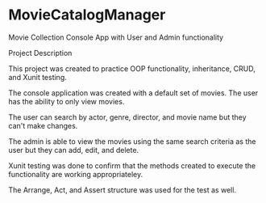 # MovieCatalogManager
Movie Collection Console App with User and Admin functionality

Project Description

This project was created to practice OOP functionality, inheritance, CRUD, and Xunit testing. 

The console application was created with a default set of movies. The user has the ability to only view  movies. 

The user can search by actor, genre, director, and movie name but they can't make changes. 

The admin is able to view the movies using the same search criteria as the user but they can add, edit, and delete. 

Xunit testing was done to confirm that the methods created to execute the functionality are working appropriateley. 

The Arrange, Act, and Assert structure was used for the test as well. 
